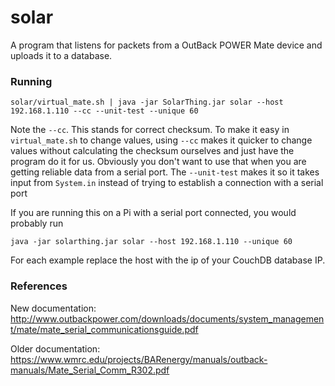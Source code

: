 # solar
A program that listens for packets from a OutBack POWER Mate device and uploads it to a database.

### Running
```
solar/virtual_mate.sh | java -jar SolarThing.jar solar --host 192.168.1.110 --cc --unit-test --unique 60
```
Note the `--cc`. This stands for correct checksum. To make it easy in `virtual_mate.sh` to change values, using `--cc`
makes it quicker to change values without calculating the checksum ourselves and just have the program do it for us.
Obviously you don't want to use that when you are getting reliable data from a serial port. The `--unit-test` makes
it so it takes input from `System.in` instead of trying to establish a connection with a serial port

If you are running this on a Pi with a serial port connected, you would probably run
```
java -jar solarthing.jar solar --host 192.168.1.110 --unique 60
```
For each example replace the host with the ip of your CouchDB database IP.

### References
New documentation:
http://www.outbackpower.com/downloads/documents/system_management/mate/mate_serial_communicationsguide.pdf

Older documentation:
https://www.wmrc.edu/projects/BARenergy/manuals/outback-manuals/Mate_Serial_Comm_R302.pdf
